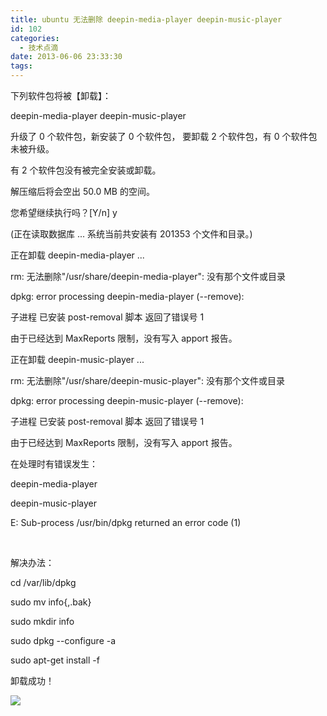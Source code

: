 ```yaml
---
title: ubuntu 无法删除 deepin-media-player deepin-music-player
id: 102
categories:
  - 技术点滴
date: 2013-06-06 23:33:30
tags:
---
```


下列软件包将被【卸载】：

deepin-media-player deepin-music-player

升级了 0 个软件包，新安装了 0 个软件包， 要卸载 2 个软件包，有 0 个软件包未被升级。

有 2 个软件包没有被完全安装或卸载。

解压缩后将会空出 50.0 MB 的空间。

您希望继续执行吗？[Y/n] y

(正在读取数据库 ... 系统当前共安装有 201353 个文件和目录。)

正在卸载 deepin-media-player ...

rm: 无法删除"/usr/share/deepin-media-player": 没有那个文件或目录

dpkg: error processing deepin-media-player (--remove):

子进程 已安装 post-removal 脚本 返回了错误号 1

由于已经达到 MaxReports 限制，没有写入 apport 报告。

正在卸载 deepin-music-player ...

rm: 无法删除"/usr/share/deepin-music-player": 没有那个文件或目录

dpkg: error processing deepin-music-player (--remove):
<!--more-->
子进程 已安装 post-removal 脚本 返回了错误号 1

由于已经达到 MaxReports 限制，没有写入 apport 报告。

在处理时有错误发生：

deepin-media-player

deepin-music-player

E: Sub-process /usr/bin/dpkg returned an error code (1)

&nbsp;

解决办法：

cd /var/lib/dpkg

sudo mv info{,.bak}

sudo mkdir info

sudo dpkg --configure -a

sudo apt-get install -f

卸载成功！

![](http://a.hiphotos.baidu.com/album/pic/item/7af40ad162d9f2d3974e7487a8ec8a136327cc7f.jpg)
